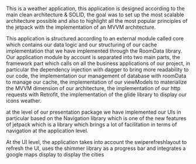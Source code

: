 This is a weather application, this application is designed according to the main clean architecture & SOLID, the goal was to set up the most scalable architecture possible and also to highlight all the most popular principles of the jetpack with the implementation of an MVVM architecture.

This application is structured according to an external module called core which contains our data logic and our structuring of our cache implementation that we have implemented through the RoomData library.
Our application module by account is separated into two main parts, the framework part which calls on all the business applications of our project, in particular the dependency injection with dagger to bring more readability to our code, the implementation our management of database with roomData to manage our cache, the implementation of our viewModels to materialize the MVVM dimension of our architecture, the implementation of our http requests with Retrofit, the implementation of the glide library to display our icons weather.

at the level of our presentation package we have implemented our UIs in particular based on the Navigation library which is one of the new features of jetpack which is a library which brings a lot of facilitation in terms of navigation at the application level.

At the UI level, the application takes into account the swiperefreshlayout to refresh the UI, uses the shimmer library as a progress bar and integrates a google maps display to display the cities
